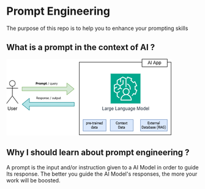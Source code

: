 # Prompt Engineering

The purpose of this repo is to help you to enhance your prompting skills

## What is a prompt in the context of AI ?

![prompt_engineering](./diagrams/prompt_engineering.png)

## Why I should learn about prompt engineering ?

A prompt is the input and/or instruction given to a AI Model in order to guide Its response. The better you guide the AI Model's responses, the more your work will be boosted.

